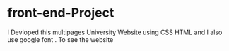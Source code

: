 # front-end-Project
I Devloped this multipages  University Website  using CSS HTML and I also use google font . To see the website
